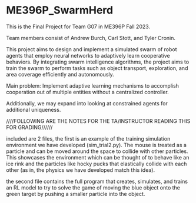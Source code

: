 # ME396P_SwarmHerd

This is the Final Project for Team G07 in ME396P Fall 2023.

Team members consist of Andrew Burch, Carl Stott, and Tyler Cronin.

This project aims to design and implement a simulated swarm of robot agents that employ neural networks to adaptively learn cooperative behaviors. By integrating swarm intelligence algorithms, the project aims to train the swarm to perform tasks such as object transport, exploration, and area coverage efficiently and autonomously.

Main problem: Implement adaptive learning mechanisms to accomplish cooperation out of multiple entities without a centralized controller.

Additionally, we may expand into looking at constrained agents for additional uniqueness.


////FOLLOWING ARE THE NOTES FOR THE TA/INSTRUCTOR READING THIS FOR GRADING//////

included are 2 files, the first is an example of the training simulation environment we have developed (sim_trial2.py). The mouse is treated as a particle and can be moved around the space to collide with other particles. This showcases the environment which can be thought of to behave like an ice rink and the particles
like hocky pucks that elastically collide with each other (as in, the physics we have developed match this idea).

the second file contains the full program that creates, simulates, and trains an RL model to try to solve the game of moving the blue object onto the green target by pushing a smaller particle into the object. 